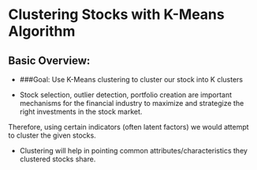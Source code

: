 # Clustering Stocks with K-Means Algorithm

## Basic Overview:

* ###Goal: Use K-Means clustering to cluster our stock into K clusters

* Stock selection, outlier detection, portfolio creation are important mechanisms for the financial industry to maximize and strategize the right investments in the stock market.

Therefore, using certain indicators (often latent factors) we would attempt to cluster the given stocks.

* Clustering will help in pointing common attributes/characteristics they clustered stocks share.


